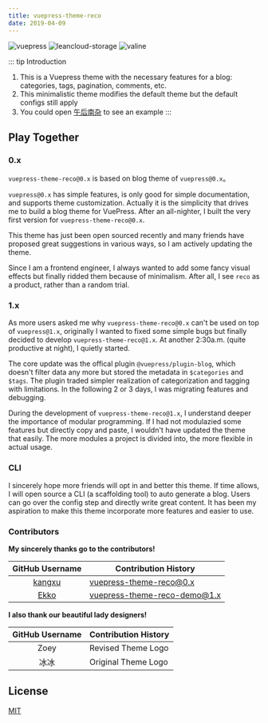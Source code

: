 ```yaml
---
title: vuepress-theme-reco
date: 2019-04-09
---
```


![vuepress](https://img.shields.io/badge/vuepress-0.14.8-brightgreen.svg)
![leancloud-storage](https://img.shields.io/badge/leancloud--storage-3.10.1-orange.svg)
![valine](https://img.shields.io/badge/valine-1.3.4-blue.svg)

::: tip Introduction
1. This is a Vuepress theme with the necessary features for a blog: categories, tags, pagination, comments, etc. <br/>
2. This minimalistic theme modifies the default theme but the default configs still apply
3. You could open [午后南杂](http://recoluan.gitlab.io) to see an example
:::

## Play Together

### 0.x

`vuepress-theme-reco@0.x` is based on blog theme of `vuepress@0.x`。

`vuepress@0.x` has simple features, is only good for simple documentation, and supports theme customization. Actually it is the simplicity that drives me to build a blog theme for VuePress. After an all-nighter, I built the very first version for `vuepress-theme-reco@0.x`.

This theme has just been open sourced recently and many friends have proposed great suggestions in various ways, so I am actively updating the theme.

Since I am a frontend engineer, I always wanted to add some fancy visual effects but finally ridded them because of minimalism. After all, I see `reco` as a product, rather than a random trial.

### 1.x

As more users asked me why `vuepress-theme-reco@0.x` can't be used on top of `vuepress@1.x`, originally I wanted to fixed some simple bugs but finally decided to develop `vuepress-theme-reco@1.x`. At another 2:30a.m. (quite productive at night), I quietly started.

The core update was the offical plugin `@vuepress/plugin-blog`, which doesn't filter data any more but stored the metadata in `$categories` and `$tags`. The plugin traded simpler realization of categorization and tagging with limitations. In the following 2 or 3 days, I was migrating features and debugging.

During the development of `vuepress-theme-reco@1.x`, I understand deeper the importance of modular programming. If I had not modulazied some features but directly copy and paste, I wouldn't have updated the theme that easily. The more modules a project is divided into, the more flexible in actual usage.

### CLI

I sincerely hope more friends will opt in and better this theme. If time allows, I will open source a CLI (a scaffolding tool) to auto generate a blog. Users can go over the config step and directly write great content. It has been my aspiration to make this theme incorporate more features and easier to use.

### Contributors

**My sincerely thanks go to the contributors!**

|GitHub Username|Contribution History|
|:-:|-|
|[kangxu](https://github.com/kangxukangxu)|[vuepress-theme-reco@0.x](https://github.com/recoluan/vuepress-theme-reco/commit/ec7426a88d50cf8d9f90a7ad9b731a10da7f438b)|
|[Ekko](https://github.com/danranVm)|[vuepress-theme-reco-demo@1.x](https://github.com/recoluan/vuepress-theme-reco-demo/commit/6d2bbe919e7f6564b8c8173558d197e38e024dc5)|

**I also thank our beautiful lady designers!**

|GitHub Username|Contribution History|
|:-:|-|
|Zoey|Revised Theme Logo|
|冰冰|Original Theme Logo|

## License
[MIT](https://github.com/recoluan/vuepress-theme-reco/blob/master/LICENSE)